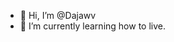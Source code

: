 - 👋 Hi, I’m @Dajawv
- 🌱 I’m currently learning how to live.

<!---
Dajawv/Dajawv is a ✨ special ✨ repository because its `README.md` (this file) appears on your GitHub profile.
You can click the Preview link to take a look at your changes.
--->
